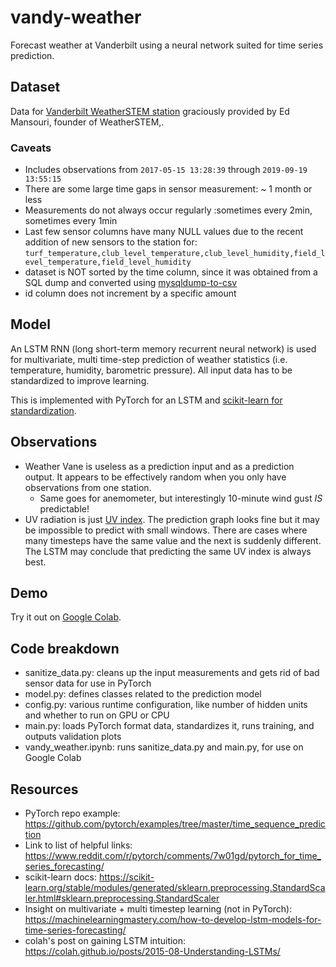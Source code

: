 # vandy-weather

Forecast weather at Vanderbilt using a neural network suited for time series prediction.

## Dataset
Data for [Vanderbilt WeatherSTEM station](https://davidson.weatherstem.com/vanderbilt) 
graciously provided by Ed Mansouri, founder of WeatherSTEM,. 

### Caveats

* Includes observations from `2017-05-15 13:28:39` through `2019-09-19 13:55:15`
* There are some large time gaps in sensor measurement: ~ 1 month or less
* Measurements do not always occur regularly :sometimes every 2min, sometimes every 1min
* Last few sensor columns have many NULL values due to the recent addition of new sensors to the station for: `turf_temperature,club_level_temperature,club_level_humidity,field_level_temperature,field_level_humidity`
* dataset is NOT sorted by the time column, since it was obtained from a SQL dump and converted using [mysqldump-to-csv](https://github.com/jamesmishra/mysqldump-to-csv)
* id column does not increment by a specific amount

## Model

An LSTM RNN (long short-term memory recurrent neural network) is used for multivariate, multi time-step prediction of weather statistics (i.e. temperature, humidity, barometric pressure). All input data has to be standardized to improve learning.

This is implemented with PyTorch for an LSTM and [scikit-learn for standardization](https://scikit-learn.org/stable/modules/generated/sklearn.preprocessing.StandardScaler.html#sklearn.preprocessing.StandardScaler).

## Observations

* Weather Vane is useless as a prediction input and as a prediction output. It appears to be effectively random when you only have observations from one station.
    * Same goes for anemometer, but interestingly 10-minute wind gust *IS* predictable!
* UV radiation is just [UV index](https://www.weather.gov/ilx/uv-index). The prediction graph looks fine but it may be impossible to predict with small windows. There are cases where many timesteps have the same value and the next is suddenly different. The LSTM may conclude that predicting the same UV index is always best.

## Demo

Try it out on [Google Colab](https://colab.research.google.com/github/sameer/vandy-weather/blob/master/vandy_weather.ipynb).

## Code breakdown

* sanitize_data.py: cleans up the input measurements and gets rid of bad sensor data for use in PyTorch
* model.py: defines classes related to the prediction model
* config.py: various runtime configuration, like number of hidden units and whether to run on GPU or CPU
* main.py: loads PyTorch format data, standardizes it, runs training, and outputs validation plots
* vandy_weather.ipynb: runs sanitize_data.py and main.py, for use on Google Colab

## Resources

* PyTorch repo example: https://github.com/pytorch/examples/tree/master/time_sequence_prediction
* Link to list of helpful links: https://www.reddit.com/r/pytorch/comments/7w01gd/pytorch_for_time_series_forecasting/
* scikit-learn docs: https://scikit-learn.org/stable/modules/generated/sklearn.preprocessing.StandardScaler.html#sklearn.preprocessing.StandardScaler
* Insight on multivariate + multi timestep learning (not in PyTorch): https://machinelearningmastery.com/how-to-develop-lstm-models-for-time-series-forecasting/
* colah's post on gaining LSTM intuition: https://colah.github.io/posts/2015-08-Understanding-LSTMs/

